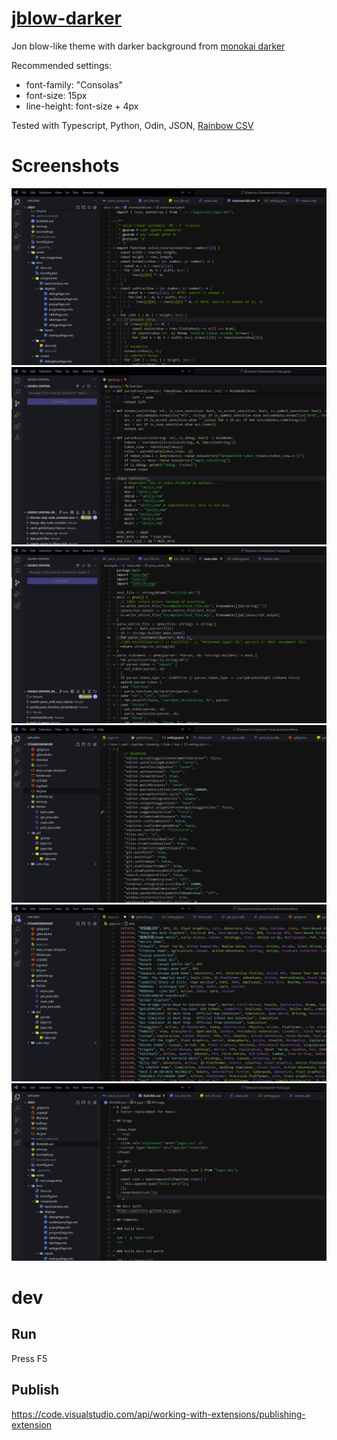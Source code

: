 # [jblow-darker](https://github.com/Patrolin/jblow-darker)
Jon blow-like theme with darker background from [monokai darker](https://github.com/eser/vscode-one-dark-pro-monokai-darker)

Recommended settings:
- font-family: "Consolas"
- font-size: 15px
- line-height: font-size + 4px

Tested with Typescript, Python, Odin, JSON, [Rainbow CSV](https://marketplace.visualstudio.com/items?itemName=mechatroner.rainbow-csv)

# Screenshots
![Typescript](assets/screenshots/01_typescript_cropped.png "Typescript")
![Python](assets/screenshots/02_python_cropped.png "Python")
![Odin](assets/screenshots/03_odin_cropped.png "Odin")
![JSON](assets/screenshots/04_json_cropped.png "JSON")
![Rainbow CSV](assets/screenshots/05_csv_cropped.png "Rainbow CSV")
![Markdown](assets/screenshots/06_markdown_cropped.png "Markdown")

# dev

## Run
Press F5

## Publish
https://code.visualstudio.com/api/working-with-extensions/publishing-extension
